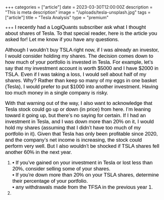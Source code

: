 +++
categories = ["article"]
date = 2023-03-30T12:00:00Z
description = "This is meta description"
image = "/uploads/tesla-unsplash.jpg"
tags = ["article"]
title = "Tesla Analysis"
type = "premium"

+++
<span style="color:black"><span style="font-family:Arial; font-size:1.2em;">I recently had a LogiQuants subscriber ask what I thought about shares of Tesla. To that special reader, here is the article you asked for! Let me know if you have any questions.</span></span>

<span style="color:black"><span style="font-family:Arial; font-size:1.2em;">Although I wouldn’t buy TSLA right now, if I was already an investor, I would consider holding my shares. The decision comes down to how much of your portfolio is invested in Tesla. For example, let’s say that my investment account is worth $5000 and I have $2000 in TSLA. Even if I was taking a loss, I would sell about half of my shares. Why? Rather than keep so many of my eggs in one basket (Tesla), I would prefer to put $1000 into another investment. Having too much money in a single company is risky.</span></span>

<span style="color:black"><span style="font-family:Arial; font-size:1.2em;">With that warning out of the way, I also want to acknowledge that Tesla stock could go up or down (in price) from here. I’m leaning toward it going up, but there’s no saying for certain. If I had an investment in Tesla, and I was down more than 20% on it, I would hold my shares (assuming that I didn’t have too much of my portfolio in it). Given that Tesla has only been profitable since 2020, and the company’s net income is increasing, the stock could perform very well. But I also wouldn’t be shocked if TSLA shares fell another 60% in the next year.</span></span>

1. <span style="color:black"><span style="font-family:Arial; font-size:1.2em;">• If you’ve gained on your investment in Tesla or lost less than 20%, consider selling some of your shares.  
   • If you’re down more than 20% on your TSLA shares, determine their percentage of your portfolio.  
   • any withdrawals made from the TFSA in the previous year 1.
2. </span></span>
